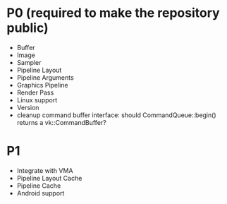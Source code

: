 # P0 (required to make the repository public)
- Buffer
- Image
- Sampler
- Pipeline Layout
- Pipeline Arguments
- Graphics Pipeline
- Render Pass
- Linux support
- Version
- cleanup command buffer interface: should CommandQueue::begin() returns a vk::CommandBuffer?

# P1
- Integrate with VMA
- Pipeline Layout Cache
- Pipeline Cache
- Android support
